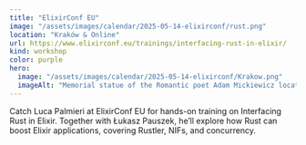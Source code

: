```yaml
---
title: "ElixirConf EU"
image: "/assets/images/calendar/2025-05-14-elixirconf/rust.png"
location: "Kraków & Online"
url: https://www.elixirconf.eu/trainings/interfacing-rust-in-elixir/
kind: workshop
color: purple
hero:
  image: "/assets/images/calendar/2025-05-14-elixirconf/Krakow.png"
  imageAlt: "Memorial statue of the Romantic poet Adam Mickiewicz located at Stare Miasto Rynek Glowny in Krakow, Poland."
---
```


Catch Luca Palmieri at ElixirConf EU for hands-on training on Interfacing Rust in Elixir. Together with Łukasz Pauszek, he’ll explore how Rust can boost Elixir applications, covering Rustler, NIFs, and concurrency.
